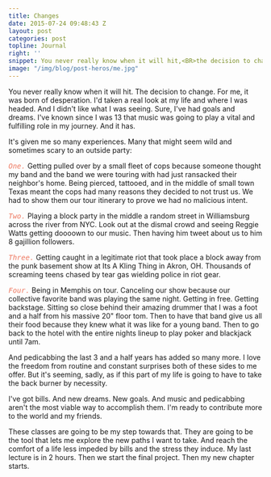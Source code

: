 ```yaml
---
title: Changes
date: 2015-07-24 09:48:43 Z
layout: post
categories: post
topline: Journal
right: ''
snippet: You never really know when it will hit,<BR>the decision to change.
image: "/img/blog/post-heros/me.jpg"
---
```


You never really know when it will hit. The decision to change. For me, it was born of desperation. I'd taken a real look at my life and where I was headed. And I didn't like what I was seeing. Sure, I've had goals and dreams. I've known since I was 13 that music was going to play a vital and fulfilling role in my journey. And it has. 

It's given me so many experiences. <!--break--> Many that might seem wild and sometimes scary to an outside party:

<span class="purty">One.</span> Getting pulled over by a small fleet of cops because someone thought my band and the band we were touring with had just ransacked their neighbor's home. Being pierced, tattooed, and in the middle of small town Texas meant the cops had many reasons they decided to not trust us. We had to show them our tour itinerary to prove we had no malicious intent. 

<span class="purty">Two.</span> Playing a block party in the middle a random street in Williamsburg across the river from NYC. Look out at the dismal crowd and seeing Reggie Watts getting doooown to our music. Then having him tweet about us to him 8 gajillion followers. 

<span class="purty">Three.</span> Getting caught in a legitimate riot that took place a block away from the punk basement show at Its A Kling Thing in Akron, OH. Thousands of screaming teens chased by tear gas wielding police in riot gear. 

<span class="purty">Four.</span> Being in Memphis on tour. Canceling our show because our collective favorite band was playing the same night. Getting in free. Getting backstage. Sitting so close behind their amazing drummer that I was a foot and a half from his massive 20" floor tom. Then to have that band give us all their food because they knew what it was like for a young band. Then to go back to the hotel with the entire nights lineup to play poker and blackjack until 7am. 

And pedicabbing the last 3 and a half years has added so many more. I love the freedom from routine and constant surprises both of these sides to me offer. But it's seeming, sadly, as if this part of my life is going to have to take the back burner by necessity. 

I've got bills. And new dreams. New goals. And music and pedicabbing aren't the most viable way to accomplish them. I'm ready to contribute more to the world and my friends. 

These classes are going to be my step towards that. They are going to be the tool that lets me explore the new paths I want to take. And reach the comfort of a life less impeded by bills and the stress they induce. My last lecture is in 2 hours. Then we start the final project. Then my new chapter starts. 



<style type="text/css">
    .purty {
        font-style:italic;
        color: #ee7961;
        font-family: "Lucida Console", "Lucida Sans Typewriter", Monaco, "Bitstream Vera Sans Mono", monospace;
    }
   
</style>
